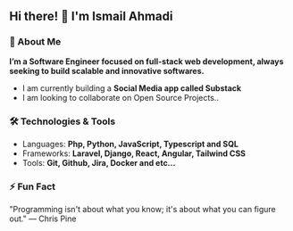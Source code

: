 ## Hi there! 👋 I'm Ismail Ahmadi  

### 🚀 About Me

**I’m a Software Engineer focused on full-stack web development, always seeking to build scalable and innovative softwares.**
- I am currently building a **Social Media app called Substack**
- I am looking to collaborate on Open Source Projects..

### 🛠️ Technologies & Tools

- Languages: **Php, Python, JavaScript, Typescript and SQL**
- Frameworks: **Laravel, Django, React, Angular, Tailwind CSS**
- Tools: **Git, Github, Jira, Docker and etc...**  

### ⚡ Fun Fact
"Programming isn't about what you know; it's about what you can figure out." — Chris Pine
